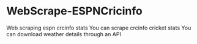 # WebScrape-ESPNCricinfo
Web scraping espn crcinfo stats
You can scrape crcinfo cricket stats
You can download weather details through an API
